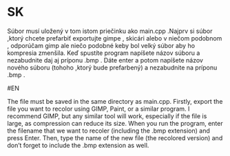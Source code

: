 # SK
Súbor musí uložený v tom istom priečinku ako main.cpp .Najprv si súbor ,ktorý  chcete prefarbiť exportujte gimpe , skicári alebo v niečom podobnom , odporúčam gimp ale niečo podobné keby bol velký súbor aby ho kompresia zmenšila. Keď spustíte program napíšete názov súboru a nezabudnite daj aj príponu .bmp . Dáte enter a potom napíšete názov nového súboru (tohoho ,ktorý bude prefarbený) a nezabudnite na príponu .bmp .   

#EN

The file must be saved in the same directory as main.cpp.
Firstly, export the file you want to recolor using GIMP, Paint, or a similar program. I recommend GIMP, but any similar tool will work, especially if the file is large, as compression can reduce its size.
When you run the program, enter the filename that we want to recoler (including the .bmp extension) and press Enter.
Then, type the name of the new file (the recolored version) and don’t forget to include the .bmp extension as well.
